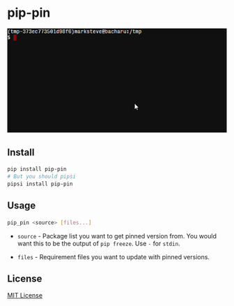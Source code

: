 # pip-pin

![Demo](demo.gif)

## Install

```bash
pip install pip-pin
# But you should pipsi
pipsi install pip-pin
```

## Usage

```bash
pip_pin <source> [files...]
```

- `source` - Package list you want to get pinned version from.  You would want
this to be the output of `pip freeze`. Use `-` for `stdin`.

- `files` - Requirement files you want to update with pinned versions.

## License

[MIT License](http://marksteve.mit-license.org)

